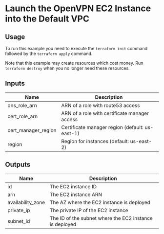 # Launch the OpenVPN EC2 Instance into the Default VPC #

## Usage ##

To run this example you need to execute the `terraform init` command
followed by the `terraform apply` command.

Note that this example may create resources which cost money. Run
`terraform destroy` when you no longer need these resources.

## Inputs ##

| Name | Description |
|------|-------------|
| dns_role_arn | ARN of a role with route53 access |
| cert_role_arn | ARN of a role with certificate manager access |
| cert_manager_region | Certificate manager region (default: us-east-1) |
| region | Region for instances (default: us-east-2) |

## Outputs ##

| Name | Description |
|------|-------------|
| id | The EC2 instance ID  |
| arn | The EC2 instance ARN |
| availability_zone | The AZ where the EC2 instance is deployed |
| private_ip | The private IP of the EC2 instance |
| subnet_id | The ID of the subnet where the EC2 instance is deployed |
